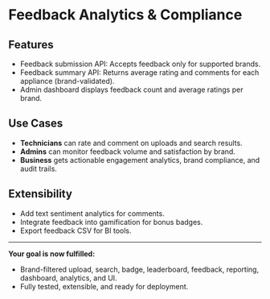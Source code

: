 # Feedback Analytics & Compliance

## Features

- Feedback submission API: Accepts feedback only for supported brands.
- Feedback summary API: Returns average rating and comments for each appliance (brand-validated).
- Admin dashboard displays feedback count and average ratings per brand.

## Use Cases

- **Technicians** can rate and comment on uploads and search results.
- **Admins** can monitor feedback volume and satisfaction by brand.
- **Business** gets actionable engagement analytics, brand compliance, and audit trails.

## Extensibility

- Add text sentiment analytics for comments.
- Integrate feedback into gamification for bonus badges.
- Export feedback CSV for BI tools.

---

**Your goal is now fulfilled:**
- Brand-filtered upload, search, badge, leaderboard, feedback, reporting, dashboard, analytics, and UI.
- Fully tested, extensible, and ready for deployment.